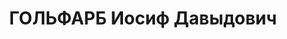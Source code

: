 ---
title: ГОЛЬФАРБ Иосиф Давыдович
description: "Род. в 1891, Подольская губ., мест. Уланов, еврей, обр.: неполное среднее,\
  \ член ВКП(б). Проживал: Москва, Большой Власьевский пер., д. 9, кв. 33. Начальник\
  \ Управления по кредитованию Наркомата пищевой промышленности и Комитета заготовок\
  \ при СНК СССР Госбанка СССР. \n  Арестован 25.08.1937. Обв. в вредительстве и участии\
  \ в к.-р. троцкистской террористической организации. Приговор: ВК ВС СССР, 15.11.1937\
  \ – ВМН. Расстрелян 15.11.1937, г.Москва. \n  Реабилитирован ВК ВС СССР 21.05.1957"
---